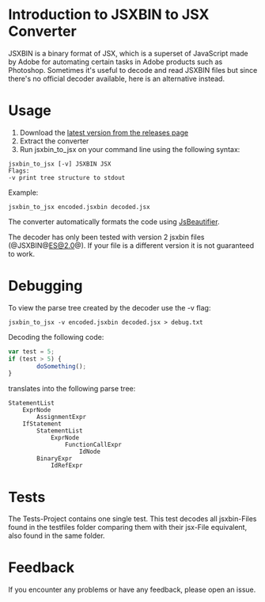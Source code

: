 # Introduction to JSXBIN to JSX Converter
JSXBIN is a binary format of JSX, which is a superset of JavaScript made by Adobe for automating certain tasks in Adobe products such as Photoshop. Sometimes it's useful to decode and read JSXBIN files but since there's no official decoder available, here is an alternative instead.

# Usage
1. Download the [latest version from the releases page](https://github.com/autoboosh/jsxbin-to-jsx-converter/releases)
2. Extract the converter
2. Run jsxbin_to_jsx on your command line using the following syntax:

```
jsxbin_to_jsx [-v] JSXBIN JSX
Flags:
-v print tree structure to stdout
```

Example:

```
jsxbin_to_jsx encoded.jsxbin decoded.jsx
```

The converter automatically formats the code using [JsBeautifier](https://github.com/ghost6991/Jsbeautifier).

The decoder has only been tested with version 2 jsxbin files (@JSXBIN@ES@2.0@). If your file is a different version it is not guaranteed to work.

# Debugging
To view the parse tree created by the decoder use the -v flag:

```
jsxbin_to_jsx -v encoded.jsxbin decoded.jsx > debug.txt
```

Decoding the following code:

```javascript
var test = 5;
if (test > 5) {
        doSomething();
}
```

translates into the following parse tree:

```
StatementList
    ExprNode
        AssignmentExpr
    IfStatement
        StatementList
            ExprNode
                FunctionCallExpr
                    IdNode
        BinaryExpr
            IdRefExpr
```

# Tests
The Tests-Project contains one single test. This test decodes all jsxbin-Files found in the testfiles folder comparing them with their jsx-File equivalent, also found in the same folder.

# Feedback
If you encounter any problems or have any feedback, please open an issue.
